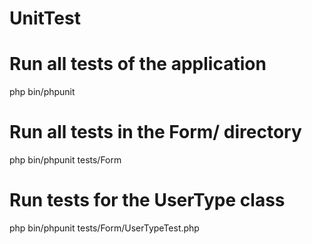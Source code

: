 # UnitTest

# Run all tests of the application
php bin/phpunit

# Run all tests in the Form/ directory
php bin/phpunit tests/Form

# Run tests for the UserType class
php bin/phpunit tests/Form/UserTypeTest.php
